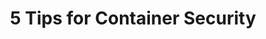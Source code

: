 ---
title: 5 Tips for Container Security
ExternalLink: https://f.hubspotusercontent30.net/hubfs/732832/Infographics/Container%20security%20infographic.pdf
resources:
- name: "thumbnail"
  src: "container-security.png"
---
